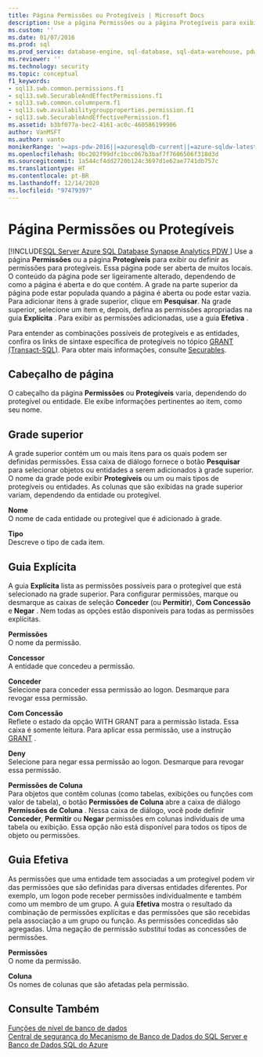 ```yaml
---
title: Página Permissões ou Protegíveis | Microsoft Docs
description: Use a página Permissões ou a página Protegíveis para exibir ou definir as permissões para os protegíveis no SQL Server.
ms.custom: ''
ms.date: 01/07/2016
ms.prod: sql
ms.prod_service: database-engine, sql-database, sql-data-warehouse, pdw
ms.reviewer: ''
ms.technology: security
ms.topic: conceptual
f1_keywords:
- sql13.swb.common.permissions.f1
- sql13.swb.SecurableAndEffectPermissions.f1
- sql13.swb.common.columnperm.f1
- sql13.swb.availabilitygroupproperties.permission.f1
- sql13.swb.SecurableAndEffectivePermission.f1
ms.assetid: b3bf077a-bec2-4161-ac0c-460586199906
author: VanMSFT
ms.author: vanto
monikerRange: '>=aps-pdw-2016||=azuresqldb-current||=azure-sqldw-latest||>=sql-server-2016||>=sql-server-linux-2017||=azuresqldb-mi-current'
ms.openlocfilehash: 0bc202f99dfc1bcc067b3baf7f7606506f318d3d
ms.sourcegitcommit: 1a544cf4dd2720b124c3697d1e62ae7741db757c
ms.translationtype: HT
ms.contentlocale: pt-BR
ms.lasthandoff: 12/14/2020
ms.locfileid: "97479397"
---
```

# <a name="permissions-or-securables-page"></a>Página Permissões ou Protegíveis
[!INCLUDE[SQL Server Azure SQL Database Synapse Analytics PDW ](../../includes/applies-to-version/sql-asdb-asdbmi-asa-pdw.md)]
  Use a página **Permissões** ou a página **Protegíveis** para exibir ou definir as permissões para protegíveis. Essa página pode ser aberta de muitos locais. O conteúdo da página pode ser ligeiramente alterado, dependendo de como a página é aberta e do que contém. A grade na parte superior da página pode estar populada quando a página é aberta ou pode estar vazia. Para adicionar itens à grade superior, clique em **Pesquisar**. Na grade superior, selecione um item e, depois, defina as permissões apropriadas na guia **Explícita** . Para exibir as permissões adicionadas, use a guia **Efetiva** .  
  
 Para entender as combinações possíveis de protegíveis e as entidades, confira os links de sintaxe específica de protegíveis no tópico [GRANT &#40;Transact-SQL&#41;](../../t-sql/statements/grant-transact-sql.md). Para obter mais informações, consulte [Securables](../../relational-databases/security/securables.md).  
  
## <a name="page-header"></a>Cabeçalho de página  
 O cabeçalho da página **Permissões** ou **Protegíveis** varia, dependendo do protegível ou entidade. Ele exibe informações pertinentes ao item, como seu nome.  
  
## <a name="upper-grid"></a>Grade superior  
 A grade superior contém um ou mais itens para os quais podem ser definidas permissões. Essa caixa de diálogo fornece o botão **Pesquisar** para selecionar objetos ou entidades a serem adicionados à grade superior. O nome da grade pode exibir **Protegíveis** ou um ou mais tipos de protegíveis ou entidades. As colunas que são exibidas na grade superior variam, dependendo da entidade ou protegível.  
  
 **Nome**  
 O nome de cada entidade ou protegível que é adicionado à grade.  
  
 **Tipo**  
 Descreve o tipo de cada item.  
  
## <a name="explicit-tab"></a>Guia Explícita  
 A guia **Explícita** lista as permissões possíveis para o protegível que está selecionado na grade superior. Para configurar permissões, marque ou desmarque as caixas de seleção **Conceder** (ou **Permitir**), **Com Concessão** e **Negar** . Nem todas as opções estão disponíveis para todas as permissões explícitas.  
  
 **Permissões**  
 O nome da permissão.  
  
 **Concessor**  
 A entidade que concedeu a permissão.  
  
 **Conceder**  
 Selecione para conceder essa permissão ao logon. Desmarque para revogar essa permissão.  
  
 **Com Concessão**  
 Reflete o estado da opção WITH GRANT para a permissão listada. Essa caixa é somente leitura. Para aplicar essa permissão, use a instrução [GRANT](../../t-sql/statements/grant-transact-sql.md) .  
  
 **Deny**  
 Selecione para negar essa permissão ao logon. Desmarque para revogar essa permissão.  
  
 **Permissões de Coluna**  
 Para objetos que contêm colunas (como tabelas, exibições ou funções com valor de tabela), o botão **Permissões de Coluna** abre a caixa de diálogo **Permissões de Coluna** . Nessa caixa de diálogo, você pode definir **Conceder**, **Permitir** ou **Negar** permissões em colunas individuais de uma tabela ou exibição. Essa opção não está disponível para todos os tipos de objeto ou permissões.  
  
## <a name="effective-tab"></a>Guia Efetiva  
 As permissões que uma entidade tem associadas a um protegível podem vir das permissões que são definidas para diversas entidades diferentes. Por exemplo, um logon pode receber permissões individualmente e também como um membro de um grupo. A guia **Efetiva** mostra o resultado da combinação de permissões explícitas e das permissões que são recebidas pela associação a um grupo ou função. As permissões concedidas são agregadas. Uma negação de permissão substitui todas as concessões de permissões.  
  
 **Permissões**  
 O nome da permissão.  
  
 **Coluna**  
 Os nomes de colunas que são afetadas pela permissão.  
  
## <a name="see-also"></a>Consulte Também  
 [Funções de nível de banco de dados](../../relational-databases/security/authentication-access/database-level-roles.md)   
 [Central de segurança do Mecanismo de Banco de Dados do SQL Server e Banco de Dados SQL do Azure](../../relational-databases/security/security-center-for-sql-server-database-engine-and-azure-sql-database.md)  
  
  
